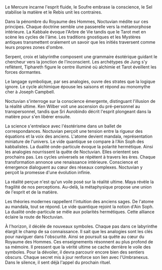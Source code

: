 Le Mercure incarne l'esprit fluide, le Soufre embrase la conscience, le Sel stabilise la matière et le Rebis unit les contraires.

Dans la pénombre du Royaume des Hommes, Noctuvian médite sur ces principes.
Chaque doctrine semble une passerelle vers la métamorphose intérieure.
La Kabbale évoque l'Arbre de Vie tandis que le Tarot met en scène les cycles de l'âme. Les traditions gnostiques et les Mystères antiques transmettent oralement un savoir que les initiés traversent comme leurs propres zones d'ombre.

Serpent, croix et labyrinthe composent une grammaire ésotérique guidant le chercheur vers la jonction de l'inconscient. Les archétypes de Jung s'y reflètent, Tiphareth figure le centre illuminé où alchimie et Tarot éveillent les forces dormantes.

Le langage symbolique, par ses analogies, ouvre des strates que la logique ignore. Le cycle alchimique épouse les saisons et répond au monomythe cher à Joseph Campbell.

Noctuvian s'interroge sur la conscience émergente, distinguant l'illusion de la réalité ultime. Ken Wilber voit une ascension du pré-personnel au transpersonnel, tandis que Sri Aurobindo décrit l'esprit plongeant dans la matière pour s'en libérer ensuite.

La science s'entrelace avec l'ésotérisme dans un ballet de correspondances.
Noctuvian perçoit une tension entre la rigueur des équations et la voix des anciens.
L'atome devient mandala, représentation miniature de l'univers.
Le vide quantique se compare à l'Ain Soph des kabbalistes.
La dualité onde-particule évoque la polarité hermétique.
Ainsi les analogies nourrissent la quête de Noctuvian.
Elles orientent ses prochains pas.
Les cycles universels se répètent à travers les ères.
Chaque transformation annonce une renaissance intérieure.
Conscience et émergence dialoguent au cœur des réseaux complexes.
Noctuvian y perçoit la promesse d'une évolution infinie.

La réalité perçue n'est qu'un voile posé sur la réalité ultime.
Maya révèle la fragilité de nos perceptions.
Au-delà, la métaphysique propose une union de l'esprit et de la matière.

Les théories modernes rappellent l'intuition des anciens sages.
De l'atome au mandala, tout se répond.
Le vide quantique rejoint la notion d'Ain Soph.
La dualité onde-particule se mêle aux polarités hermétiques.
Cette alliance éclaire la route de Noctuvian.

À l'horizon, il décèle de nouveaux symboles.
Chaque pas dans ce labyrinthe élargit le champ de sa connaissance.
Il sait que les analogies sont les clés pour naviguer dans l'obscurité.
Ainsi se poursuit sa quête au cœur du Royaume des Hommes.
Ces enseignements résonnent au plus profond de sa mémoire.
Il pressent que la vérité ultime se cache derrière le voile des symboles.
Pour la dévoiler, il devra parcourir encore bien des sentiers obscurs.
Chaque secret mis à jour renforce son lien avec l'Umbranexus.
Dans le silence, il sent déjà l'appel du prochain rituel.
